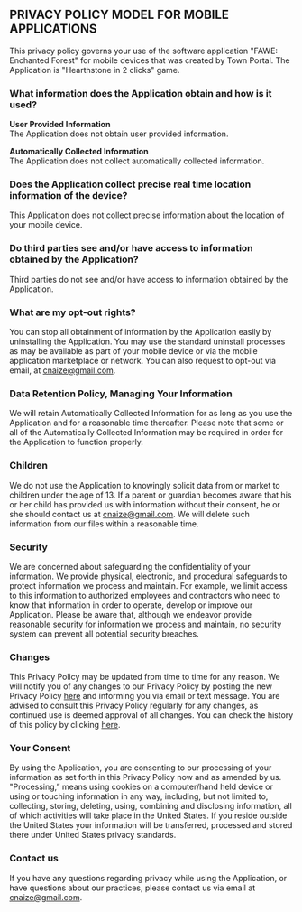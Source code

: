 ## PRIVACY POLICY MODEL FOR MOBILE APPLICATIONS

This privacy policy governs your use of the software application "FAWE: Enchanted Forest" for mobile devices that was created by Town Portal. The Application is "Hearthstone in 2 clicks" game.

### What information does the Application obtain and how is it used?

**User Provided Information**\
The Application does not obtain user provided information.

**Automatically Collected Information**\
The Application does not collect automatically collected information.

### Does the Application collect precise real time location information of the device?
This Application does not collect precise information about the location of your mobile device.

### Do third parties see and/or have access to information obtained by the Application?
Third parties do not see and/or have access to information obtained by the Application.

### What are my opt-out rights?
You can stop all obtainment of information by the Application easily by uninstalling the Application. You may use the standard uninstall processes as may be available as part of your mobile device or via the mobile application marketplace or network. You can also request to opt-out via email, at cnaize@gmail.com.

### **Data Retention Policy, Managing Your Information**
We will retain Automatically Collected Information for as long as you use the Application and for a reasonable time thereafter. Please note that some or all of the Automatically Collected Information may be required in order for the Application to function properly.

### **Children**
We do not use the Application to knowingly solicit data from or market to children under the age of 13. If a parent or guardian becomes aware that his or her child has provided us with information without their consent, he or she should contact us at cnaize@gmail.com. We will delete such information from our files within a reasonable time.

### **Security**
We are concerned about safeguarding the confidentiality of your information. We provide physical, electronic, and procedural safeguards to protect information we process and maintain. For example, we limit access to this information to authorized employees and contractors who need to know that information in order to operate, develop or improve our Application. Please be aware that, although we endeavor provide reasonable security for information we process and maintain, no security system can prevent all potential security breaches.

### **Changes**
This Privacy Policy may be updated from time to time for any reason. We will notify you of any changes to our Privacy Policy by posting the new Privacy Policy [here](https://cnaize.github.io/fawe-policy/) and informing you via email or text message. You are advised to consult this Privacy Policy regularly for any changes, as continued use is deemed approval of all changes. You can check the history of this policy by clicking [here](https://github.com/cnaize/fawe-policy/commits/gh-pages/index.md).

### **Your Consent**
By using the Application, you are consenting to our processing of your information as set forth in this Privacy Policy now and as amended by us. "Processing,” means using cookies on a computer/hand held device or using or touching information in any way, including, but not limited to, collecting, storing, deleting, using, combining and disclosing information, all of which activities will take place in the United States. If you reside outside the United States your information will be transferred, processed and stored there under United States privacy standards.

### **Contact us**
If you have any questions regarding privacy while using the Application, or have questions about our practices, please contact us via email at cnaize@gmail.com.
